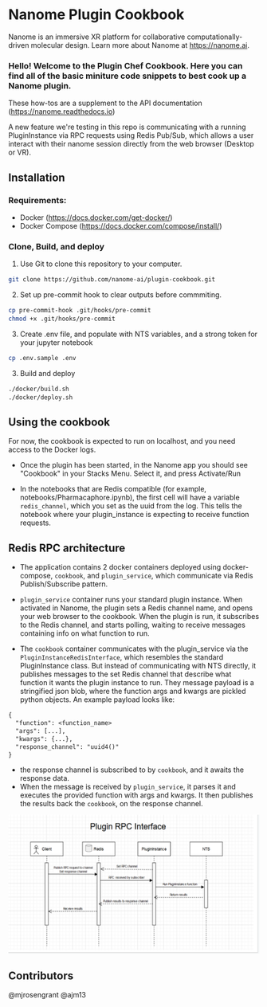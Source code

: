# Nanome Plugin Cookbook

Nanome is an immersive XR platform for collaborative computationally-driven molecular design. Learn more about Nanome at https://nanome.ai.


### Hello! Welcome to the Plugin Chef Cookbook. Here you can find all of the basic miniture code snippets to best cook up a Nanome plugin.

These how-tos are a supplement to the API documentation (https://nanome.readthedocs.io)

A new feature we're testing in this repo is communicating with a running PluginInstance via RPC requests using Redis Pub/Sub, which allows a user interact with their nanome session directly from the web browser (Desktop or VR).

## Installation

### Requirements:
- Docker (https://docs.docker.com/get-docker/)
- Docker Compose (https://docs.docker.com/compose/install/)

### Clone, Build,  and deploy
1) Use Git to clone this repository to your computer.
```sh
git clone https://github.com/nanome-ai/plugin-cookbook.git
````

2) Set up pre-commit hook to clear outputs before commmiting.
```sh
cp pre-commit-hook .git/hooks/pre-commit
chmod +x .git/hooks/pre-commit
```

3) Create .env file, and populate with NTS variables, and a strong token for your jupyter notebook
```sh
cp .env.sample .env
```

3) Build and deploy
```sh
./docker/build.sh
./docker/deploy.sh
```

## Using the cookbook
For now, the cookbook is expected to run on localhost, and you need access to the Docker logs.

- Once the plugin has been started, in the Nanome app you should see "Cookbook" in your Stacks Menu. Select it, and press Activate/Run

- In the notebooks that are Redis compatible (for example, notebooks/Pharmacaphore.ipynb), the first cell will have a variable `redis_channel`, which you set as the uuid from the log. This tells the notebook where your plugin_instance is expecting to receive function requests.


## Redis RPC architecture
- The application contains 2 docker containers deployed using docker-compose, `cookbook`, and `plugin_service`, which communicate via Redis Publish/Subscribe pattern.
- `plugin_service` container runs your standard plugin instance. When activated in Nanome, the plugin sets a Redis channel name, and opens your web browser to the cookbook. When the plugin is run, it subscribes to the Redis channel, and starts polling, waiting to receive messages containing info on what function to run.

- The `cookbook` container communicates with the plugin_service via the `PluginInstanceRedisInterface`, which resembles the standard PluginInstance class. But instead of communicating with NTS directly, it publishes messages to the set Redis channel that describe what function it wants the plugin instance to run. They message payload is a stringified json blob, where the function args and kwargs are pickled python objects. An example payload looks like:
```
{
  "function": <function_name>
  "args": [...],
  "kwargs": {...},
  "response_channel": "uuid4()"
}
```
- the response channel is subscribed to by `cookbook`, and it awaits the response data.
- When the message is received by `plugin_service`, it parses it and executes the provided function with args and kwargs. It then publishes the results back the `cookbook`, on the response channel.

![alt text](assets/pubsub.png)


## Contributors
@mjrosengrant
@ajm13
